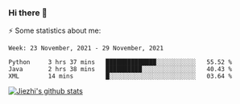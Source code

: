 ### Hi there 👋

⚡ Some statistics about me:


<!--START_SECTION:waka-->
```text
Week: 23 November, 2021 - 29 November, 2021

Python     3 hrs 37 mins   ██████████████░░░░░░░░░░░   55.52 % 
Java       2 hrs 38 mins   ██████████░░░░░░░░░░░░░░░   40.43 % 
XML        14 mins         █░░░░░░░░░░░░░░░░░░░░░░░░   03.64 % 
```
<!--END_SECTION:waka-->





[![Jiezhi's github stats](https://github-readme-stats.vercel.app/api?username=Jiezhi&show_icons=true)](https://github.com/Jiezhi/github-readme-stats)

<!--
[![Top Langs](https://github-readme-stats.vercel.app/api/top-langs/?username=Jiezhi&hide=javascript,html)](https://github.com/Jiezhi/github-readme-stats)

**Jiezhi/Jiezhi** is a ✨ _special_ ✨ repository because its `README.md` (this file) appears on your GitHub profile.

Here are some ideas to get you started:

- 🔭 I’m currently working on ...
- 🌱 I’m currently learning ...
- 👯 I’m looking to collaborate on ...
- 🤔 I’m looking for help with ...
- 💬 Ask me about ...
- 📫 How to reach me: ...
- 😄 Pronouns: ...
- ⚡ Fun fact: ...
-->


